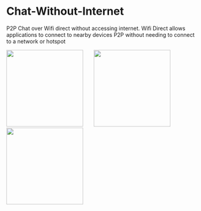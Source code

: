 # Chat-Without-Internet
P2P Chat over Wifi direct without accessing internet. Wifi Direct allows applications to connect to nearby devices P2P without needing to connect to a network or hotspot
</br> 

 
 
 <img src="https://user-images.githubusercontent.com/29976344/101391328-2a699f80-38ea-11eb-9792-f5c3bae9be6f.jpg" width="200"/> &nbsp;&nbsp;&nbsp;&nbsp;&nbsp; <img src="https://user-images.githubusercontent.com/29976344/101391301-2047a100-38ea-11eb-8cb1-010bb69cbe88.jpg" width="200"/>  &nbsp;&nbsp;&nbsp;&nbsp;&nbsp; <img src="https://user-images.githubusercontent.com/29976344/101391309-2473be80-38ea-11eb-86d7-e54055a245b1.jpg" width="200"/> 
 
 

